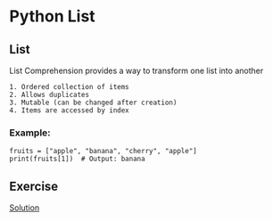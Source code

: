 # Python List 

## List
List Comprehension provides a way to transform one list into another

    1. Ordered collection of items
    2. Allows duplicates
    3. Mutable (can be changed after creation)
    4. Items are accessed by index

### Example:
    fruits = ["apple", "banana", "cherry", "apple"]
    print(fruits[1])  # Output: banana


## Exercise

   
   [Solution](https://github.com/riteshsingh84/python/tree/main/Basics/18_list_set_dict/exercise.py)

